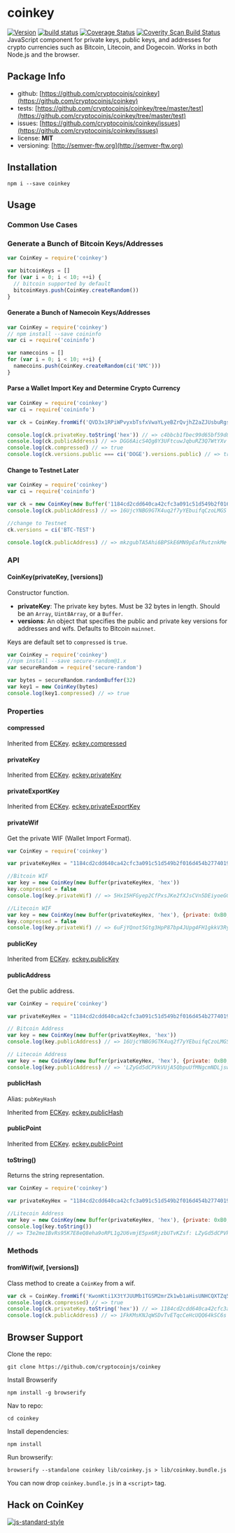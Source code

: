 coinkey
=======

[![Version](http://img.shields.io/npm/v/coinkey.svg)](https://www.npmjs.org/package/coinkey)
[![build status](https://secure.travis-ci.org/cryptocoinjs/coinkey.png)](http://travis-ci.org/cryptocoinjs/coinkey)
[![Coverage Status](https://img.shields.io/coveralls/cryptocoinjs/coinkey.svg)](https://coveralls.io/r/cryptocoinjs/coinkey)
<a href="https://scan.coverity.com/projects/davidszanto-coinkey">
  <img alt="Coverity Scan Build Status"
       src="https://scan.coverity.com/projects/12496/badge.svg"/>
</a>
JavaScript component for private keys, public keys, and addresses for crypto currencies such as Bitcoin, Litecoin, and Dogecoin. Works
in both Node.js and the browser.



Package Info
------------
- github: [https://github.com/cryptocoinjs/coinkey](https://github.com/cryptocoinjs/coinkey)
- tests: [https://github.com/cryptocoinjs/coinkey/tree/master/test](https://github.com/cryptocoinjs/coinkey/tree/master/test)
- issues: [https://github.com/cryptocoinjs/coinkey/issues](https://github.com/cryptocoinjs/coinkey/issues)
- license: **MIT**
- versioning: [http://semver-ftw.org](http://semver-ftw.org)


Installation
------------

    npm i --save coinkey


Usage
-----

### Common Use Cases

### Generate a Bunch of Bitcoin Keys/Addresses

```js
var CoinKey = require('coinkey')

var bitcoinKeys = []
for (var i = 0; i < 10; ++i) {
  // bitcoin supported by default
  bitcoinKeys.push(CoinKey.createRandom())
}
```


#### Generate a Bunch of Namecoin Keys/Addresses

```js
var CoinKey = require('coinkey')
// npm install --save coininfo
var ci = require('coininfo')

var namecoins = []
for (var i = 0; i < 10; ++i) {
  namecoins.push(CoinKey.createRandom(ci('NMC')))
}
```


#### Parse a Wallet Import Key and Determine Crypto Currency

```js
var CoinKey = require('coinkey')
var ci = require('coininfo')

var ck = CoinKey.fromWif('QVD3x1RPiWPvyxbTsfxVwaYLyeBZrQvjhZ2aZJUsbuRgsEAGpNQ2')

console.log(ck.privateKey.toString('hex')) // => c4bbcb1fbec99d65bf59d85c8cb62ee2db963f0fe106f483d9afa73bd4e39a8a
console.log(ck.publicAddress) // => DGG6AicS4Qg8Y3UFtcuwJqbuRZ3Q7WtYXv
console.log(ck.compressed) // => true
console.log(ck.versions.public === ci('DOGE').versions.public) // => true
```


#### Change to Testnet Later

```js
var CoinKey = require('coinkey')
var ci = require('coininfo')

var ck = new CoinKey(new Buffer('1184cd2cdd640ca42cfc3a091c51d549b2f016d454b2774019c2b2d2e08529fd', 'hex'))
console.log(ck.publicAddress) // => 16UjcYNBG9GTK4uq2f7yYEbuifqCzoLMGS

//change to Testnet
ck.versions = ci('BTC-TEST')

console.log(ck.publicAddress) // => mkzgubTA5Ahi6BPSkE6MN9pEafRutznkMe
```


### API

#### CoinKey(privateKey, [versions])

Constructor function.

- **privateKey**: The private key bytes. Must be 32 bytes in length. Should be an `Array`, `Uint8Array`, or a `Buffer`.
- **versions**: An object that specifies the public and private key versions for addresses and wifs. Defaults to Bitcoin `mainnet`.

Keys are default set to `compressed` is `true`.

```js
var CoinKey = require('coinkey')
//npm install --save secure-random@1.x
var secureRandom = require('secure-random')

var bytes = secureRandom.randomBuffer(32)
var key1 = new CoinKey(bytes)
console.log(key1.compressed) // => true
```


### Properties


#### compressed

Inherited from [ECKey][eckey]. [eckey.compressed](http://cryptocoinjs.com/modules/currency/eckey/#compressed)


#### privateKey

Inherited from [ECKey][eckey]. [eckey.privateKey](http://cryptocoinjs.com/modules/currency/eckey/#privatekey)


#### privateExportKey

Inherited from [ECKey][eckey]. [eckey.privateExportKey](http://cryptocoinjs.com/modules/currency/eckey/#privateexportkey)


#### privateWif

Get the private WIF (Wallet Import Format).

```js
var CoinKey = require('coinkey')

var privateKeyHex = "1184cd2cdd640ca42cfc3a091c51d549b2f016d454b2774019c2b2d2e08529fd"

//Bitcoin WIF
var key = new CoinKey(new Buffer(privateKeyHex, 'hex'))
key.compressed = false
console.log(key.privateWif) // => 5Hx15HFGyep2CfPxsJKe2fXJsCVn5DEiyoeGGF6JZjGbTRnqfiD

//Litecoin WIF
var key = new CoinKey(new Buffer(privateKeyHex, 'hex'), {private: 0xB0, public: 0x30})
key.compressed = false
console.log(key.privateWif) // => 6uFjYQnot5Gtg3HpP87bp4JUpg4FH1gkkV3RyS7LHBbD9Hpt1na
```


#### publicKey

Inherited from [ECKey][eckey]. [eckey.publicKey](http://cryptocoinjs.com/modules/currency/eckey/#publickey)


#### publicAddress

Get the public address.

```js
var CoinKey = require('coinkey')

var privateKeyHex = "1184cd2cdd640ca42cfc3a091c51d549b2f016d454b2774019c2b2d2e08529fd"

// Bitcoin Address
var key = new CoinKey(new Buffer(privatKeyHex, 'hex'))
console.log(key.publicAddress) // => 16UjcYNBG9GTK4uq2f7yYEbuifqCzoLMGS

// Litecoin Address
var key = new CoinKey(new Buffer(privateKeyHex, 'hex'), {private: 0xB0, public: 0x30})
console.log(key.publicAddress) // => 'LZyGd5dCPVkVUjA5QbpuUfMNgcmNDLjswH'
```


#### publicHash

Alias: `pubKeyHash`

Inherited from [ECKey][eckey]. [eckey.publicHash](http://cryptocoinjs.com/modules/currency/eckey/#publicHash)


#### publicPoint

Inherited from [ECKey][eckey]. [eckey.publicPoint](http://cryptocoinjs.com/modules/currency/eckey/#publicPoint)


#### toString()

Returns the string representation.

```js
var CoinKey = require('coinkey')

var privateKeyHex = "1184cd2cdd640ca42cfc3a091c51d549b2f016d454b2774019c2b2d2e08529fd"

//Litecoin Address
var key = new CoinKey(new Buffer(privateKeyHex, 'hex'), {private: 0xB0, public: 0x30})
console.log(key.toString())
// => T3e2me1BvRs95K7E8eQ8eha9oRPL1g2U6vmjE5px6RjzbUTvKZsf: LZyGd5dCPVkVUjA5QbpuUfMNgcmNDLjswH
```


### Methods

#### fromWif(wif, [versions])

Class method to create a `CoinKey` from a wif.

```js
var ck = CoinKey.fromWif('KwomKti1X3tYJUUMb1TGSM2mrZk1wb1aHisUNHCQXTZq5auC2qc3');
console.log(ck.compressed) // => true
console.log(ck.privateKey.toString('hex')) // => 1184cd2cdd640ca42cfc3a091c51d549b2f016d454b2774019c2b2d2e08529fd
console.log(ck.publicAddress) // => 1FkKMsKNJqWSDvTvETqcCeHcUQQ64kSC6s
```


Browser Support
---------------

Clone the repo:

    git clone https://github.com/cryptocoinjs/coinkey

Install Browserify

    npm install -g browserify

Nav to repo:

    cd coinkey

Install dependencies:

    npm install

Run browserify:

    browserify --standalone coinkey lib/coinkey.js > lib/coinkey.bundle.js

You can now drop `coinkey.bundle.js` in a `<script>` tag.


[eckey]: https://github.com/cryptocoinjs/eckey
[coinstring]: https://github.com/cryptocoinjs/coinstring


Hack on CoinKey
---------------

[![js-standard-style](https://cdn.rawgit.com/feross/standard/master/badge.svg)](https://github.com/feross/standard)
